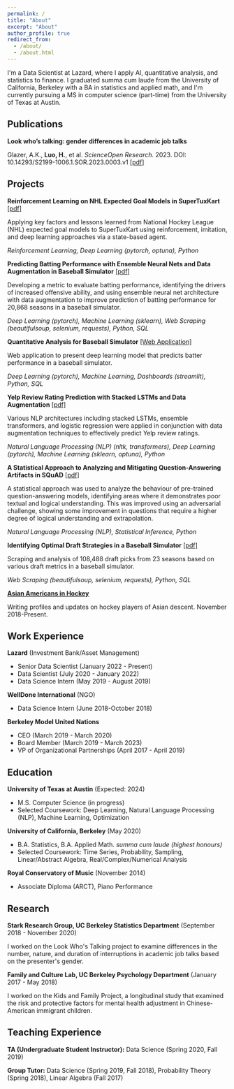 ```yaml
---
permalink: /
title: "About"
excerpt: "About"
author_profile: true
redirect_from: 
  - /about/
  - /about.html
---
```


I'm a Data Scientist at Lazard, where I apply AI, quantitative analysis, and statistics to finance. I graduated summa cum laude from the University of California, Berkeley with a BA in statistics and applied math, and I'm currently pursuing a MS in computer science (part-time) from the University of Texas at Austin.

## Publications

**Look who’s talking: gender differences in academic job talks**

Glazer, A.K., **Luo, H.**, et al. *ScienceOpen Research.* 2023. DOI: 10.14293/S2199-1006.1.SOR.2023.0003.v1 [[pdf]](https://www.scienceopen.com/hosted-document?doi=10.14293/S2199-1006.1.SOR.2023.0003.v1)

## Projects

**Reinforcement Learning on NHL Expected Goal Models in SuperTuxKart** [[pdf]](../assets/files/supertuxkart_deep_learning.pdf)

Applying key factors and lessons learned from National Hockey League (NHL) expected goal models to SuperTuxKart using reinforcement, imitation, and deep learning approaches via a state-based agent. 

*Reinforcement Learning, Deep Learning (pytorch, optuna), Python*

**Predicting Batting Performance with Ensemble Neural Nets and Data Augmentation in Baseball Simulator** [[pdf]](../assets/files/Brokenbat_Player_Modelling.pdf)

Developing a metric to evaluate batting performance, identifying the drivers of increased offensive ability, and using ensemble neural net architecture with data augmentation to improve prediction of batting performance for 20,868 seasons in a baseball simulator.

*Deep Learning (pytorch), Machine Learning (sklearn), Web Scraping (beautifulsoup, selenium, requests), Python, SQL*

**Quantitative Analysis for Baseball Simulator** [[Web Application]](https://share.streamlit.io/hluo27/broken_bat_app/main)

Web application to present deep learning model that predicts batter performance in a baseball simulator.

*Deep Learning (pytorch), Machine Learning, Dashboards (streamlit), Python, SQL*

**Yelp Review Rating Prediction with Stacked LSTMs and Data Augmentation** [[pdf]](../assets/files/yelp.pdf)

Various NLP architectures including stacked LSTMs, ensemble transformers, and logistic regression were applied in conjunction with data augmentation techniques to effectively predict Yelp review ratings.

*Natural Language Processing (NLP) (nltk, transformers), Deep Learning (pytorch), Machine Learning (sklearn, optuna), Python*

**A Statistical Approach to Analyzing and Mitigating Question-Answering Artifacts in SQuAD** [[pdf]](../assets/files/qa_artifacts_nlp.pdf)

A statistical approach was used to analyze the behaviour of pre-trained question-answering models, identifying areas where it demonstrates poor textual and logical understanding. This was improved using an adversarial challenge, showing some improvement in questions that require a higher degree of logical understanding and extrapolation.

*Natural Language Processing (NLP), Statistical Inference, Python*

**Identifying Optimal Draft Strategies in a Baseball Simulator** [[pdf]](../assets/files/BrokenBat_Draft_Report.pdf)

Scraping and analysis of 108,488 draft picks from 23 seasons based on various draft metrics in a baseball simulator.

*Web Scraping (beautifulsoup, selenium, requests), Python, SQL*

**[Asian Americans in Hockey](https://asianamericansinhockey.com/)**

Writing profiles and updates on hockey players of Asian descent. November 2018-Present.

## Work Experience

**Lazard** (Investment Bank/Asset Management)

  - Senior Data Scientist (January 2022 - Present)
  - Data Scientist (July 2020 - January 2022)
  - Data Science Intern (May 2019 - August 2019)

**WellDone International** (NGO)

  - Data Science Intern (June 2018-October 2018)

**Berkeley Model United Nations**

  - CEO (March 2019 - March 2020)
  - Board Member (March 2019 - March 2023)
  - VP of Organizational Partnerships (April 2017 - April 2019)
  
## Education

**University of Texas at Austin** (Expected: 2024)

- M.S. Computer Science (in progress)
- Selected Coursework: Deep Learning, Natural Language Processing (NLP), Machine Learning, Optimization

**University of California, Berkeley** (May 2020)

- B.A. Statistics, B.A. Applied Math. *summa cum laude (highest honours)*
- Selected Coursework: Time Series, Probability, Sampling, Linear/Abstract Algebra, Real/Complex/Numerical Analysis

**Royal Conservatory of Music** (November 2014)

- Associate Diploma (ARCT), Piano Performance

## Research

**Stark Research Group, UC Berkeley Statistics Department** (September 2018 - November 2020)

I worked on the Look Who's Talking project to examine differences in the number, nature, and duration of interruptions in academic job talks based on the presenter's gender.

**Family and Culture Lab, UC Berkeley Psychology Department** (January 2017 - May 2018)

I worked on the Kids and Family Project, a longitudinal study that examined the risk and protective factors for mental health adjustment in Chinese-American immigrant children.

## Teaching Experience

**TA (Undergraduate Student Instructor):** Data Science (Spring 2020, Fall 2019)

**Group Tutor:** Data Science (Spring 2019, Fall 2018), Probability Theory (Spring 2018), Linear Algebra (Fall 2017)

